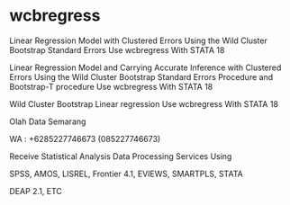 # wcbregress
Linear Regression Model with Clustered Errors Using the Wild Cluster Bootstrap Standard Errors Use wcbregress With STATA 18

Linear Regression Model and Carrying Accurate Inference with Clustered Errors Using the Wild Cluster Bootstrap Standard Errors Procedure and Bootstrap-T procedure Use wcbregress With STATA 18

Wild Cluster Bootstrap Linear regression Use wcbregress With STATA 18

Olah Data Semarang

WA : +6285227746673 (085227746673)

Receive Statistical Analysis Data Processing Services Using

SPSS, AMOS, LISREL, Frontier 4.1, EVIEWS, SMARTPLS, STATA

DEAP 2.1, ETC
